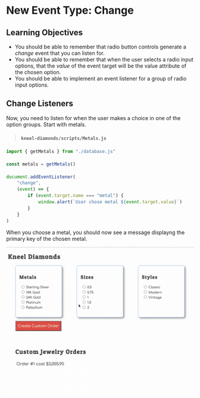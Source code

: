 # New Event Type: Change

## Learning Objectives

* You should be able to remember that radio button controls generate a _change_ event that you can listen for.
* You should be able to remember that when the user selects a radio input options, that the _value_ of the event target will be the value attribute of the chosen option.
* You should be able to implement an event listener for a group of radio input options.

## Change Listeners

Now, you need to listen for when the user makes a choice in one of the option groups. Start with metals.

> #### `kneel-diamonds/scripts/Metals.js`

```js
import { getMetals } from "./database.js"

const metals = getMetals()

document.addEventListener(
    "change",
    (event) => {
        if (event.target.name === "metal") {
            window.alert(`User chose metal ${event.target.value}`)
        }
    }
)
```

When you choose a metal, you should now see a message displayng the primary key of the chosen metal.

![](./images/kneel-diamonds-display-chosen-metal.gif)
